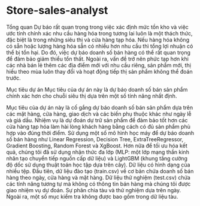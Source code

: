 # Store-sales-analyst

Tổng quan
Dự báo rất quan trọng trong việc xác định mức tồn kho và việc ước tính chính xác nhu cầu hàng hóa trong tương lai luôn là một thách thức, đặc biệt là trong những siêu thị và cửa hàng tạp hóa. Nếu hàng hóa không có sẵn hoặc lượng hàng hóa sẵn có nhiều hơn nhu cầu thì tổng lợi nhuận có thể bị tổn hại. Do đó, việc dự báo doanh số bán hàng có thể rất quan trọng để đảm bảo giảm thiểu tổn thất. Ngoài ra, vấn đề trở nên phức tạp hơn khi các nhà bán lẻ thêm các địa điểm mới với nhu cầu riêng, sản phẩm mới, thị hiếu theo mùa luôn thay đổi và hoạt động tiếp thị sản phẩm không thể đoán trước.

Mục tiêu dự án
Mục tiêu của dự án này là dự báo doanh số bán sản phẩm chính xác hơn cho chuỗi siêu thị dựa trên một số tính năng nhất định.

Mục tiêu của dự án này là cố gắng dự báo doanh số bán sản phẩm dựa trên các mặt hàng, cửa hàng, giao dịch và các biến phụ thuộc khác như ngày lễ và giá dầu. Nhiệm vụ là dự đoán dự trữ sản phẩm để đảm bảo tốt hơn các cửa hàng tạp hóa làm hài lòng khách hàng bằng cách có đủ sản phẩm phù hợp vào đúng thời điểm. Sử dụng một số mô hình học máy để dự báo doanh số bán hàng như Linear Regression, Decision Tree, ExtraTreeRegressor, Gradient Boosting, Random Forest và XgBoost. Hơn nữa để tối ưu hóa kết quả, chúng tôi đã sử dụng nhận thức đa lớp (MLP: một lớp mạng thần kinh nhân tạo chuyển tiếp nguồn cấp dữ liệu) và LightGBM (khung tăng cường độ dốc sử dụng thuật toán học tập dựa trên cây). Dữ liệu có hình dạng của nhiều tệp. Đầu tiên, dữ liệu đào tạo (train.csv) về cơ bản chứa doanh số bán hàng theo ngày, cửa hàng và mặt hàng. Dữ liệu thử nghiệm (test.csv) chứa các tính năng tương tự mà không có thông tin bán hàng mà chúng tôi được giao nhiệm vụ dự đoán. Sự phân chia tàu và thử nghiệm dựa trên ngày. Ngoài ra, một số mục kiểm tra không được bao gồm trong dữ liệu tàu.


